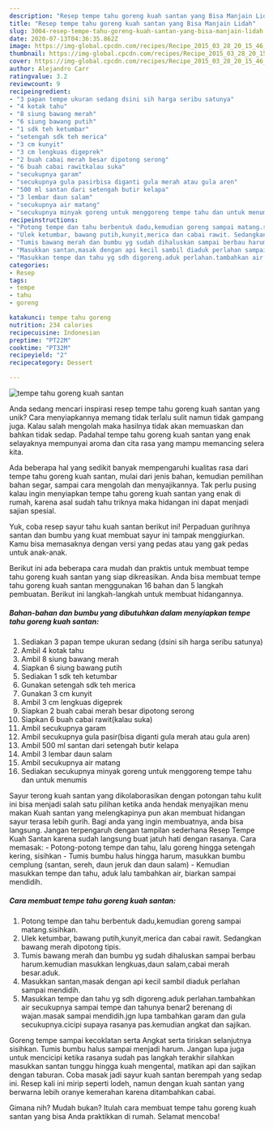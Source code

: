 ```yaml
---
description: "Resep tempe tahu goreng kuah santan yang Bisa Manjain Lidah"
title: "Resep tempe tahu goreng kuah santan yang Bisa Manjain Lidah"
slug: 3004-resep-tempe-tahu-goreng-kuah-santan-yang-bisa-manjain-lidah
date: 2020-07-13T04:36:35.862Z
image: https://img-global.cpcdn.com/recipes/Recipe_2015_03_28_20_15_46_525_770c15c66d7b566d1657/751x532cq70/tempe-tahu-goreng-kuah-santan-foto-resep-utama.jpg
thumbnail: https://img-global.cpcdn.com/recipes/Recipe_2015_03_28_20_15_46_525_770c15c66d7b566d1657/751x532cq70/tempe-tahu-goreng-kuah-santan-foto-resep-utama.jpg
cover: https://img-global.cpcdn.com/recipes/Recipe_2015_03_28_20_15_46_525_770c15c66d7b566d1657/751x532cq70/tempe-tahu-goreng-kuah-santan-foto-resep-utama.jpg
author: Alejandro Carr
ratingvalue: 3.2
reviewcount: 9
recipeingredient:
- "3 papan tempe ukuran sedang dsini sih harga seribu satunya"
- "4 kotak tahu"
- "8 siung bawang merah"
- "6 siung bawang putih"
- "1 sdk teh ketumbar"
- "setengah sdk teh merica"
- "3 cm kunyit"
- "3 cm lengkuas digeprek"
- "2 buah cabai merah besar dipotong serong"
- "6 buah cabai rawitkalau suka"
- "secukupnya garam"
- "secukupnya gula pasirbisa diganti gula merah atau gula aren"
- "500 ml santan dari setengah butir kelapa"
- "3 lembar daun salam"
- "secukupnya air matang"
- "secukupnya minyak goreng untuk menggoreng tempe tahu dan untuk menumis"
recipeinstructions:
- "Potong tempe dan tahu berbentuk dadu,kemudian goreng sampai matang.sisihkan."
- "Ulek ketumbar, bawang putih,kunyit,merica dan cabai rawit. Sedangkan bawang merah dipotong tipis."
- "Tumis bawang merah dan bumbu yg sudah dihaluskan sampai berbau harum.kemudian masukkan lengkuas,daun salam,cabai merah besar.aduk."
- "Masukkan santan,masak dengan api kecil sambil diaduk perlahan sampai mendidih."
- "Masukkan tempe dan tahu yg sdh digoreng.aduk perlahan.tambahkan air secukupnya sampai tempe dan tahunya benar2 berenang di wajan.masak sampai mendidih.jgn lupa tambahkan garam dan gula secukupnya.cicipi supaya rasanya pas.kemudian angkat dan sajikan."
categories:
- Resep
tags:
- tempe
- tahu
- goreng

katakunci: tempe tahu goreng 
nutrition: 234 calories
recipecuisine: Indonesian
preptime: "PT22M"
cooktime: "PT32M"
recipeyield: "2"
recipecategory: Dessert

---
```



![tempe tahu goreng kuah santan](https://img-global.cpcdn.com/recipes/Recipe_2015_03_28_20_15_46_525_770c15c66d7b566d1657/751x532cq70/tempe-tahu-goreng-kuah-santan-foto-resep-utama.jpg)

Anda sedang mencari inspirasi resep tempe tahu goreng kuah santan yang unik? Cara menyiapkannya memang tidak terlalu sulit namun tidak gampang juga. Kalau salah mengolah maka hasilnya tidak akan memuaskan dan bahkan tidak sedap. Padahal tempe tahu goreng kuah santan yang enak selayaknya mempunyai aroma dan cita rasa yang mampu memancing selera kita.

Ada beberapa hal yang sedikit banyak mempengaruhi kualitas rasa dari tempe tahu goreng kuah santan, mulai dari jenis bahan, kemudian pemilihan bahan segar, sampai cara mengolah dan menyajikannya. Tak perlu pusing kalau ingin menyiapkan tempe tahu goreng kuah santan yang enak di rumah, karena asal sudah tahu triknya maka hidangan ini dapat menjadi sajian spesial.

Yuk, coba resep sayur tahu kuah santan berikut ini! Perpaduan gurihnya santan dan bumbu yang kuat membuat sayur ini tampak menggiurkan. Kamu bisa memasaknya dengan versi yang pedas atau yang gak pedas untuk anak-anak.


Berikut ini ada beberapa cara mudah dan praktis untuk membuat tempe tahu goreng kuah santan yang siap dikreasikan. Anda bisa membuat tempe tahu goreng kuah santan menggunakan 16 bahan dan 5 langkah pembuatan. Berikut ini langkah-langkah untuk membuat hidangannya.

<!--inarticleads1-->

##### Bahan-bahan dan bumbu yang dibutuhkan dalam menyiapkan tempe tahu goreng kuah santan:

1. Sediakan 3 papan tempe ukuran sedang (dsini sih harga seribu satunya)
1. Ambil 4 kotak tahu
1. Ambil 8 siung bawang merah
1. Siapkan 6 siung bawang putih
1. Sediakan 1 sdk teh ketumbar
1. Gunakan setengah sdk teh merica
1. Gunakan 3 cm kunyit
1. Ambil 3 cm lengkuas digeprek
1. Siapkan 2 buah cabai merah besar dipotong serong
1. Siapkan 6 buah cabai rawit(kalau suka)
1. Ambil secukupnya garam
1. Ambil secukupnya gula pasir(bisa diganti gula merah atau gula aren)
1. Ambil 500 ml santan dari setengah butir kelapa
1. Ambil 3 lembar daun salam
1. Ambil secukupnya air matang
1. Sediakan secukupnya minyak goreng untuk menggoreng tempe tahu dan untuk menumis


Sayur terong kuah santan yang dikolaborasikan dengan potongan tahu kulit ini bisa menjadi salah satu pilihan ketika anda hendak menyajikan menu makan Kuah santan yang melengkapinya pun akan membuat hidangan sayur terasa lebih gurih. Bagi anda yang ingin membuatnya, anda bisa langsung. Jangan terpengaruh dengan tampilan sederhana Resep Tempe Kuah Santan karena sudah langsung buat jatuh hati dengan rasanya. Cara memasak: - Potong-potong tempe dan tahu, lalu goreng hingga setengah kering, sisihkan - Tumis bumbu halus hingga harum, masukkan bumbu cemplung (santan, sereh, daun jeruk dan daun salam) - Kemudian masukkan tempe dan tahu, aduk lalu tambahkan air, biarkan sampai mendidih. 

<!--inarticleads2-->

##### Cara membuat tempe tahu goreng kuah santan:

1. Potong tempe dan tahu berbentuk dadu,kemudian goreng sampai matang.sisihkan.
1. Ulek ketumbar, bawang putih,kunyit,merica dan cabai rawit. Sedangkan bawang merah dipotong tipis.
1. Tumis bawang merah dan bumbu yg sudah dihaluskan sampai berbau harum.kemudian masukkan lengkuas,daun salam,cabai merah besar.aduk.
1. Masukkan santan,masak dengan api kecil sambil diaduk perlahan sampai mendidih.
1. Masukkan tempe dan tahu yg sdh digoreng.aduk perlahan.tambahkan air secukupnya sampai tempe dan tahunya benar2 berenang di wajan.masak sampai mendidih.jgn lupa tambahkan garam dan gula secukupnya.cicipi supaya rasanya pas.kemudian angkat dan sajikan.


Goreng tempe sampai kecoklatan serta Angkat serta tiriskan selanjutnya sisihkan. Tumis bumbu halus sampai menjadi harum. Jangan lupa juga untuk mencicipi ketika rasanya sudah pas langkah terakhir silahkan masukkan santan tunggu hingga kuah mengental, matikan api dan sajikan dengan taburan. Coba masak jadi sayur kuah santan berempah yang sedap ini. Resep kali ini mirip seperti lodeh, namun dengan kuah santan yang berwarna lebih oranye kemerahan karena ditambahkan cabai. 

Gimana nih? Mudah bukan? Itulah cara membuat tempe tahu goreng kuah santan yang bisa Anda praktikkan di rumah. Selamat mencoba!
